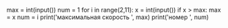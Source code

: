 max = int(input())
num = 1
for i in range(2,11):
    x = int(input())
    if x > max:
        max = x
        num = i
print('максимальная скорость ', max)
print('номер ', num)


